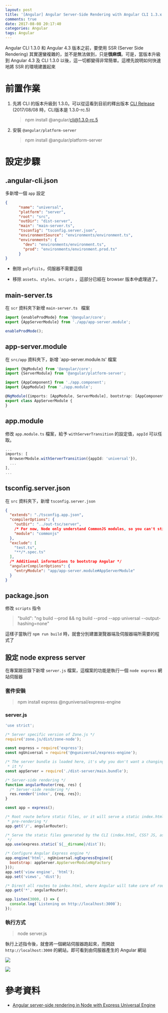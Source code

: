 ```yaml
---
layout: post
title: '[Angular] Angular Server-Side Rendering with Angular CLI 1.3.x 基本設定'
comments: true
date: 2017-08-08 20:17:40
categories: Angular
tags: Angular
---
```


Angular CLI 1.3.0 和 Angular 4.3 版本之前，要使用 SSR (Server Side Rendering) 其實還蠻複雜的，並不是無法做到，只是**很麻煩**。可是，當版本升級到 Angular 4.3 及 CLI 1.3.0 以後，這一切都變得非常簡單。這裡先說明如何快速地將 SSR 的環境建置起來

<!-- more -->

# 前置作業

1. 先將 CLI 的版本升級到 1.3.0。可以從這看到目前的釋出版本 [CLI Release](https://github.com/angular/angular-cli/releases) (2017/08/08 時，CLI版本是 1.3.0-rc.5)

   > npm install @angular/cli@1.3.0-rc.5

2. 安裝 `@angular/platform-server`

   > npm install @angular/platform-server

# 設定步驟

## .angular-cli.json

多新增一個 `app` 設定

```json
{
      "name": "universal",
      "platform": "server",
      "root": "src",
      "outDir": "dist-server",
      "main": "main-server.ts",
      "tsconfig": "tsconfig.server.json",
      "environmentSource": "environments/environment.ts",
      "environments": {
        "dev": "environments/environment.ts",
        "prod": "environments/environment.prod.ts"
      }
}
```

* 刪除 `polyfiils`，伺服器不需要這個

* 移除 `assets`、`styles`、`scripts` ，這部分已經在 browser 版本中處理過了。


## main-server.ts

在 `scr` 資料夾下新增 `main-server.ts ` 檔案

```typescript
import {enableProdMode} from '@angular/core';
export {AppServerModule} from './app/app-server.module';

enableProdMode();
```

## app-server.module

在 `src/app` 資料夾下，新增 `app-server.module.ts' 檔案

```typescript
import {NgModule} from '@angular/core';
import {ServerModule} from '@angular/platform-server';

import {AppComponent} from './app.component';
import {AppModule} from './app.module';

@NgModule({imports: [AppModule, ServerModule], bootstrap: [AppComponent]})
export class AppServerModule {
}

```

## app.module

修改 `app.module.ts` 檔案，給予 `withServerTransition` 的設定值，`appId` 可以任取。

```typescript
...
imports: [
  BrowserModule.withServerTransition({appId: 'universal'}), 
  ...
],
...
```

## tsconfig.server.json

在 `src` 資料夾下，新增 `tsconfig.server.json`

```json
{
  "extends": "./tsconfig.app.json",
  "compilerOptions": {
    "outDir": "../out-tsc/server",
    /* For now, Node only understand CommonJS modules, so you can't stick to es2015 here */
    "module": "commonjs"
  },
  "exclude": [
    "test.ts",
    "**/*.spec.ts"
  ],
  /* Additional informations to bootstrap Angular */
  "angularCompilerOptions": {
    "entryModule": "app/app-server.module#AppServerModule"
  }
}
```

## package.json

修改 `scripts` 指令

>  "build": "ng build --prod && ng build --prod --app universal --output-hashing=none"

這樣子當執行 `npm run build` 時，就會分別建置瀏覽器端及伺服器端所需要的程式了

## 設定 node express server

在專案跟目錄下新增 `server.js` 檔案，這檔案的功能是執行一個 `node express` 網站伺服器

### 套件安裝

>  npm install express @nguniversal/express-engine

### server.js

```javascript
'use strict';

/* Server specific version of Zone.js */
require('zone.js/dist/zone-node');

const express = require('express');
const ngUniversal = require('@nguniversal/express-engine');

/* The server bundle is loaded here, it's why you don't want a changing hash in
 * it */
const appServer = require('./dist-server/main.bundle');

/* Server-side rendering */
function angularRouter(req, res) {
  /* Server-side rendering */
  res.render('index', {req, res});
}

const app = express();

/* Root route before static files, or it will serve a static index.html, without
 * pre-rendering */
app.get('/', angularRouter);

/* Serve the static files generated by the CLI (index.html, CSS? JS, assets...)
 */
app.use(express.static(`${__dirname}/dist`));

/* Configure Angular Express engine */
app.engine('html', ngUniversal.ngExpressEngine({
  bootstrap: appServer.AppServerModuleNgFactory
}));
app.set('view engine', 'html');
app.set('views', 'dist');

/* Direct all routes to index.html, where Angular will take care of routing */
app.get('*', angularRouter);

app.listen(3000, () => {
  console.log(`Listening on http://localhost:3000`);
});

```

### 執行方式

> node server.js

執行上述指令後，就會將一個網站伺服器跑起來，而開啟 `http://localhost:3000` 的網站，即可看到由伺服器產生的 Angular 網站

![](http://i.imgur.com/4LQaISE.png)

![](http://i.imgur.com/lAXq8qD.png)



# 參考資料

* [Angular server-side rendering in Node with Express Universal Engine](https://medium.com/@cyrilletuzi/angular-server-side-rendering-in-node-with-express-universal-engine-dce21933ddce)